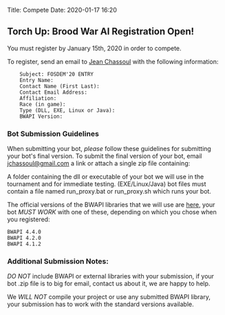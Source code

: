 Title: Compete
Date: 2020-01-17 16:20

## Torch Up: Brood War AI Registration Open!

You must register by January 15th, 2020 in order to compete.

To register, send an email to [Jean Chassoul](mailto:jchassoul@gmail.com) with the following information:

```
    Subject: FOSDEM'20 ENTRY
    Entry Name:
    Contact Name (First Last): 
    Contact Email Address: 
    Affiliation: 
    Race (in game): 
    Type (DLL, EXE, Linux or Java):
    BWAPI Version:
```
### Bot Submission Guidelines

When submitting your bot, *please* follow these guidelines for submitting your bot's final version. To submit the final version of your bot, email [jchassoul@gmail.com](mailto:jchassoul@gmail.com) a link or attach a single zip file containing:

A folder containing the dll or executable of your bot we will use in the tournament and for immediate testing. (EXE/Linux/Java) bot files must contain a file named run_proxy.bat or run_proxy.sh which runs your bot.

The official versions of the BWAPI libraries that we will use are [here](https://torchup.org/files/bwapi.zip), your bot *MUST WORK* with one of these, depending on which you chose when you registered:
```
BWAPI 4.4.0
BWAPI 4.2.0
BWAPI 4.1.2
```
### Additional Submission Notes:

*DO NOT* include BWAPI or external libraries with your submission, if your bot .zip file is to big for email, contact us about it, we are happy to help.

We *WILL NOT* compile your project or use any submitted BWAPI library, your submission has to work with the standard versions available.
